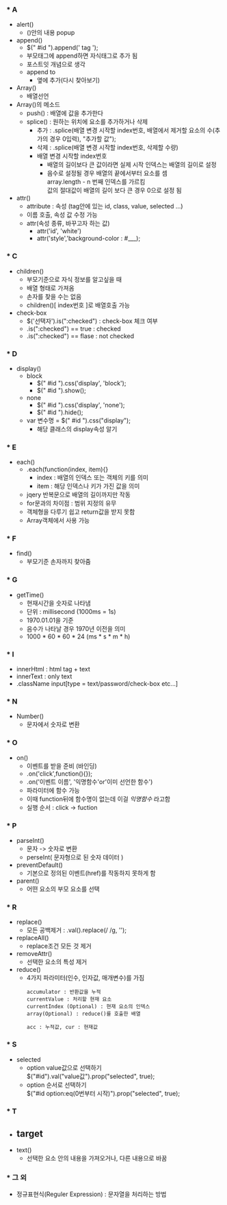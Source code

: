 ### * A
- alert()
  - ()안의 내용 popup
- append()
  - $(" #id ").append(' tag ');
  - 부모태그에 append하면 자식태그로 추가 됨
  - 포스트잇 개념으로 생각
  - append to
    - 옆에 추가(다시 찾아보기)
- Array()
  - 배열선언
- Array()의 메소드
  - push() : 배열에 값을 추가한다
  - splice() : 원하는 위치에 요소를 추가하거나 삭제
    - 추가 : .splice(배열 변경 시작할 index번호, 배열에서 제거할 요소의 수(추가의 경우 0입력), "추가할 값");
    - 삭제 : .splice(배열 변경 시작할 index번호, 삭제할 수량)
    - 배열 변경 시작할 index번호 
      - 배열의 길이보다 큰 값이라면 실제 시작 인덱스는 배열의 길이로 설정
      - 음수로 설정될 경우 배열의 끝에서부터 요소를 셈  
      array.length - n 번째 인덱스를 가르킴  
      값의 절대값이 배열의 길이 보다 큰 경우 0으로 설정 됨
- attr()
  - attribute : 속성 (tag안에 있는 id, class, value, selected ...)
  - 이름 호출, 속성 값 수정 가능
  - attr(속성 종류, 바꾸고자 하는 값)
    - attr('id', 'white')
    - attr('style','background-color : #___);

### * C
- children() 
  - 부모기준으로 자식 정보를 알고싶을 때
  - 배열 형태로 가져옴
  - 손자를 찾을 수는 없음
  - children()[ index번호 ]로 배열호출 가능
- check-box
  - $('선택자').is(":checked") : check-box 체크 여부
  - .is(":checked") == true : checked
  - .is(":checked") == flase : not checked

### * D
- display()
  - block
    - $(" #id ").css('display', 'block');
    - $(" #id ").show();
  - none
    - $(" #id ").css('display', 'none');
    - $(" #id ").hide();
  - var 변수명 = $(" #id ").css("display");
    - 해당 클래스의 display속성 알기

### * E
- each()
  - .each(function(index, item){}
    - index : 배열의 인덱스 또는 객체의 키를 의미
    - item : 해당 인덱스나 키가 가진 값을 의미
  - jqery 반복문으로 배열의 길이까지만 작동
  - for문과의 차이점 : 범위 지정의 유무
  - 객체형을 다루기 쉽고 return값을 받지 못함
  - Array객체에서 사용 가능

### * F
- find()
  - 부모기준 손자까지 찾아줌

### * G
- getTime()
  - 현재시간을 숫자로 나타냄
  - 단위 : millisecond (1000ms = 1s)
  - 1970.01.01을 기준
  - 음수가 나타날 경우 1970년 이전을 의미
  - 1000 * 60 * 60 * 24 (ms * s * m * h)
  
### * I
- innerHtml : html tag + text
- innerText : only text
- .className input[type = text/password/check-box etc...]
### * N
- Number() 
  - 문자에서 숫자로 변환
### * O
- on() 
  - 이벤트를 받을 준비 (바인딩)
  - .on('click',function(){});
  - .on('이벤트 이름', '익명함수'or'이미 선언한 함수')
  - 파라미터에 함수 가능
  - 이때 function뒤에 함수명이 없는데 이걸 _익명함수_ 라고함
  - 실행 순서 : click -> fuction

### * P
- parseInt()
  - 문자 -> 숫자로 변환
  - perseInt( 문자형으로 된 숫자 데이터 )
- preventDefault()
  - 기본으로 정의된 이벤트(href)를 작동하지 못하게 함
- parent()
  - 어떤 요소의 부모 요소를 선택


### * R
- replace()
  - 모든 공백제거 : .val().replace(/ /g, '');
- replaceAll()
  - replace조건 모든 것 제거
- removeAttr()
  - 선택한 요소의 특성 제거
- reduce()
  - 4가지 파라미터(인수, 인자값, 매개변수)를 가짐
    ```
    accumulator : 반환값을 누적
    currentValue : 처리할 현재 요소
    currentIndex (Optional) : 현재 요소의 인덱스
    array(Optional) : reduce()를 호출한 배열
    
    acc : 누적값, cur : 현재값
    ```
### * S
- selected
  - option value값으로 선택하기  
  $("#id").val("value값").prop("selected", true);
  - option 순서로 선택하기  
  $("#id option:eq(0번부터 시작)").prop("selected", true);

### * T
- target
  - 
- text()
  - 선택한 요소 안의 내용을 가져오거나, 다른 내용으로 바꿈
### * 그 외
- 정규표현식(Reguler Expression) : 문자열을 처리하는 방법